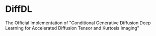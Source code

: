 # DiffDL
The Official Implementation of "Conditional Generative Diffusion Deep Learning for Accelerated Diffusion Tensor and Kurtosis Imaging"
